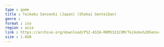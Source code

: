```yaml
---
type : game
title : Teikoku Sensenki (Japan) (Shokai Genteiban)
genre : 
format : iso
region : asia
link : https://archive.org/download/PS2-ASIA-ROMS321COM/Teikoku%20Sensenki%20%28Japan%29%20%28Shokai%20Genteiban%29.7z
size : 1.6GB
---
```

